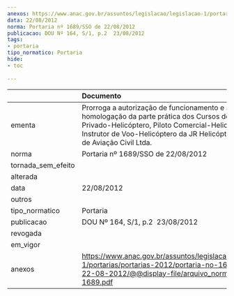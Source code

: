 ```yaml
---
anexos: https://www.anac.gov.br/assuntos/legislacao/legislacao-1/portarias/portarias-2012/portaria-no-1689-sso-de-22-08-2012/@@display-file/arquivo_norma/PA2012-1689.pdf
data: 22/08/2012
norma: Portaria nº 1689/SSO de 22/08/2012
publicacao: DOU Nº 164, S/1, p.2  23/08/2012
tags:
- portaria
tipo_normatico: Portaria
hide: 
- toc 
 
---
```


|                    | Documento                                                                                                                                                                                                                       |
|:-------------------|:--------------------------------------------------------------------------------------------------------------------------------------------------------------------------------------------------------------------------------|
| ementa             | Prorroga a autorização de funcionamento e a homologação da parte prática dos Cursos de Piloto Privado-Helicóptero, Piloto Comercial-Helicóptero e Instrutor de Voo-Helicóptero da JR Helicópteros Escola de Aviação Civil Ltda. |
| norma              | Portaria nº 1689/SSO de 22/08/2012                                                                                                                                                                                              |
| tornada_sem_efeito |                                                                                                                                                                                                                                 |
| alterada           |                                                                                                                                                                                                                                 |
| data               | 22/08/2012                                                                                                                                                                                                                      |
| outros             |                                                                                                                                                                                                                                 |
| tipo_normatico     | Portaria                                                                                                                                                                                                                        |
| publicacao         | DOU Nº 164, S/1, p.2  23/08/2012                                                                                                                                                                                                |
| revogada           |                                                                                                                                                                                                                                 |
| em_vigor           |                                                                                                                                                                                                                                 |
| anexos             | https://www.anac.gov.br/assuntos/legislacao/legislacao-1/portarias/portarias-2012/portaria-no-1689-sso-de-22-08-2012/@@display-file/arquivo_norma/PA2012-1689.pdf                                                               |